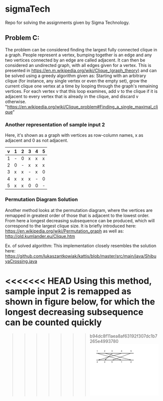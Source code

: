 # sigmaTech
Repo for solving the assignments given by Sigma Technology.


## Problem C:
The problem can be considered finding the largest fully connected clique in a graph.
People represent a vertex, bumping together is an edge and any two vertices connected
by an edge are called adjacent. It can then be considered an undirected graph,
with all edges given for a vertex. This is presented in
https://en.m.wikipedia.org/wiki/Clique_(graph_theory)
and can be solved using a greedy algorithm given as:
Starting with an arbitrary clique (for instance, any single vertex or even the
empty set), grow the current clique one vertex at a time by looping through the
graph's remaining vertices. For each vertex v that this loop examines, add v to
the clique if it is adjacent to every vertex that is already in the clique, and
discard v otherwise.
"https://en.wikipedia.org/wiki/Clique_problem#Finding_a_single_maximal_clique"

### Another representation of sample input 2
Here, it's shown as a graph with vertices as row-column names, x as adjacent and 0 as not adjacent.

|v |1|2|3|4|5|
|-|-|-|-|-|-|
|1|-|0|x|x|x|
|2|0|-|x|x|x|
|3|x|x|-|x|0|
|4|x|x|x|-|0|
|5|x|x|0|0|-|

### Permutation Diagram Solution
Another method looks at the permutation diagram, where the vertices are remapped in greatest order
of those that is adjacent to the lowest order. From here a longest decreasing subsequence can be 
produced, which will correspond to the largest clique size. It is briefly introduced here:
https://en.wikipedia.org/wiki/Permutation_graph
as well as:
http://old.kumlander.eu/Clique.htm

Ex. of solved algorithm:
This implementation closely resembles the solution here:
https://github.com/lukaszantkowiak/kattis/blob/master/src/main/java/ShibuyaCrossing.java

<<<<<<< HEAD
Using this method, sample input 2 is remapped as shown in figure below, for which the longest
decreasing subsequence can be counted quickly
=======

>>>>>>> b94dc8f11aea8af63192f307dc1b7265e4993780
![alt text](https://github.com/Kallemange/sigmaTech/blob/master/problemC/permutation.jpg)
